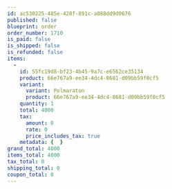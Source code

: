 ```yaml
---
id: ac530225-485e-428f-891c-a088dd9d0676
published: false
blueprint: order
order_number: 1710
is_paid: false
is_shipped: false
is_refunded: false
items:
  -
    id: 55fc19d8-bf23-4b45-9a7c-e6562ce35134
    product: 66e767a9-ee34-4dc4-8681-d09bb59f0cf5
    variant:
      variant: Polmaraton
      product: 66e767a9-ee34-4dc4-8681-d09bb59f0cf5
    quantity: 1
    total: 4000
    tax:
      amount: 0
      rate: 0
      price_includes_tax: true
    metadata: {  }
grand_total: 4000
items_total: 4000
tax_total: 0
shipping_total: 0
coupon_total: 0
---
```

